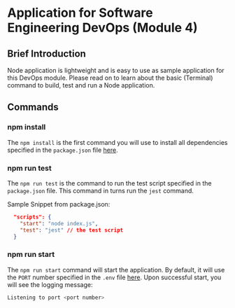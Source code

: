 # Application for Software Engineering DevOps (Module 4)

## Brief Introduction

Node application is lightweight and is easy to use as sample application for this DevOps module. Please read on to learn about the basic (Terminal) command to build, test and run a Node application.

## Commands

### npm install

The `npm install` is the first command you will use to install all dependencies specified in the `package.json` file [here](./package.json).

### npm run test

The `npm run test` is the command to run the test script specified in the `package.json` file. This command in turns run the `jest` command.

Sample Snippet from package.json:
```json
  "scripts": {
    "start": "node index.js",
    "test": "jest" // the test script
  }
```

### npm run start

The `npm run start` command will start the application. By default, it will use the `PORT` number specified in the `.env` file [here](./.env). Upon successful start, you will see the logging message:

```sh
Listening to port <port number>
```

